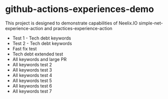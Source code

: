 # github-actions-experiences-demo
This project is designed to demonstrate capabilities of Neelix.IO simple-net-experience-action and practices-experience-action

- Test 1 - Tech debt keywords
- Test 2 - Tech debt keywords
- Fast fix test
- Tech debt extended test
- All keywords and large PR
- All keywords test 2
- All keywords test 3
- All keywords test 4
- All keywords test 5
- All keywords test 6
- All keywords test 7
